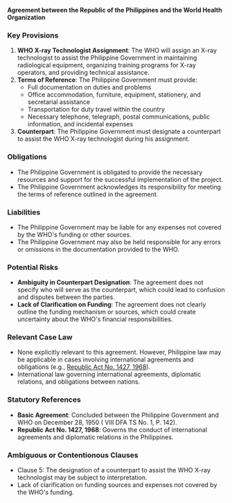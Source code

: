 **Agreement between the Republic of the Philippines and the World Health Organization**

### Key Provisions

1. **WHO X-ray Technologist Assignment**: The WHO will assign an X-ray technologist to assist the Philippine Government in maintaining radiological equipment, organizing training programs for X-ray operators, and providing technical assistance.
2. **Terms of Reference**: The Philippine Government must provide:
	* Full documentation on duties and problems
	* Office accommodation, furniture, equipment, stationery, and secretarial assistance
	* Transportation for duty travel within the country
	* Necessary telephone, telegraph, postal communications, public information, and incidental expenses
3. **Counterpart**: The Philippine Government must designate a counterpart to assist the WHO X-ray technologist during his assignment.

### Obligations

* The Philippine Government is obligated to provide the necessary resources and support for the successful implementation of the project.
* The Philippine Government acknowledges its responsibility for meeting the terms of reference outlined in the agreement.

### Liabilities

* The Philippine Government may be liable for any expenses not covered by the WHO's funding or other sources.
* The Philippine Government may also be held responsible for any errors or omissions in the documentation provided to the WHO.

### Potential Risks

* **Ambiguity in Counterpart Designation**: The agreement does not specify who will serve as the counterpart, which could lead to confusion and disputes between the parties.
* **Lack of Clarification on Funding**: The agreement does not clearly outline the funding mechanism or sources, which could create uncertainty about the WHO's financial responsibilities.

### Relevant Case Law

* None explicitly relevant to this agreement. However, Philippine law may be applicable in cases involving international agreements and obligations (e.g., [Republic Act No. 1427, 1968](https://www.legion.gov.ph/acts-repacts-laws/act-1427)).
* International law governing international agreements, diplomatic relations, and obligations between nations.

### Statutory References

* **Basic Agreement**: Concluded between the Philippine Government and WHO on December 28, 1950 ( VIII DFA TS No. 1, P. 142).
* **Republic Act No. 1427, 1968**: Governs the conduct of international agreements and diplomatic relations in the Philippines.

### Ambiguous or Contentionous Clauses

* Clause 5: The designation of a counterpart to assist the WHO X-ray technologist may be subject to interpretation.
* Lack of clarification on funding sources and expenses not covered by the WHO's funding.